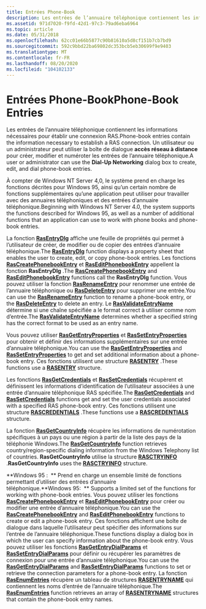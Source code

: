 ```yaml
---
title: Entrées Phone-Book
description: Les entrées de l’annuaire téléphonique contiennent les informations nécessaires pour établir une connexion RAS. Un utilisateur ou un administrateur peut utiliser la boîte de dialogue accès réseau à distance pour créer, modifier et numéroter les entrées de l’annuaire téléphonique.
ms.assetid: 971d7020-f9fd-42d1-97c3-79ad6eba6964
ms.topic: article
ms.date: 05/31/2018
ms.openlocfilehash: 62cc01e66b5877c90b81610a5d8cf151b7cb7bd9
ms.sourcegitcommit: 592c9bbd22ba69802dc353bcb5eb30699f9e9403
ms.translationtype: MT
ms.contentlocale: fr-FR
ms.lasthandoff: 08/20/2020
ms.locfileid: "104102133"
---
```

# <a name="phone-book-entries"></a><span data-ttu-id="bcd85-104">Entrées Phone-Book</span><span class="sxs-lookup"><span data-stu-id="bcd85-104">Phone-Book Entries</span></span>

<span data-ttu-id="bcd85-105">Les entrées de l’annuaire téléphonique contiennent les informations nécessaires pour établir une connexion RAS.</span><span class="sxs-lookup"><span data-stu-id="bcd85-105">Phone-book entries contain the information necessary to establish a RAS connection.</span></span> <span data-ttu-id="bcd85-106">Un utilisateur ou un administrateur peut utiliser la boîte de dialogue **accès réseau à distance** pour créer, modifier et numéroter les entrées de l’annuaire téléphonique.</span><span class="sxs-lookup"><span data-stu-id="bcd85-106">A user or administrator can use the **Dial-Up Networking** dialog box to create, edit, and dial phone-book entries.</span></span>

<span data-ttu-id="bcd85-107">À compter de Windows NT Server 4,0, le système prend en charge les fonctions décrites pour Windows 95, ainsi qu’un certain nombre de fonctions supplémentaires qu’une application peut utiliser pour travailler avec des annuaires téléphoniques et des entrées d’annuaire téléphonique.</span><span class="sxs-lookup"><span data-stu-id="bcd85-107">Beginning with Windows NT Server 4.0, the system supports the functions described for Windows 95, as well as a number of additional functions that an application can use to work with phone books and phone-book entries.</span></span>

<span data-ttu-id="bcd85-108">La fonction [**RasEntryDlg**](/windows/desktop/api/Rasdlg/nf-rasdlg-rasentrydlga) affiche une feuille de propriétés qui permet à l’utilisateur de créer, de modifier ou de copier des entrées d’annuaire téléphonique.</span><span class="sxs-lookup"><span data-stu-id="bcd85-108">The [**RasEntryDlg**](/windows/desktop/api/Rasdlg/nf-rasdlg-rasentrydlga) function displays a property sheet that enables the user to create, edit, or copy phone-book entries.</span></span> <span data-ttu-id="bcd85-109">Les fonctions [**RasCreatePhonebookEntry**](/windows/desktop/api/Ras/nf-ras-rascreatephonebookentrya) et [**RasEditPhonebookEntry**](/windows/desktop/api/Ras/nf-ras-raseditphonebookentrya) appellent la fonction **RasEntryDlg** .</span><span class="sxs-lookup"><span data-stu-id="bcd85-109">The [**RasCreatePhonebookEntry**](/windows/desktop/api/Ras/nf-ras-rascreatephonebookentrya) and [**RasEditPhonebookEntry**](/windows/desktop/api/Ras/nf-ras-raseditphonebookentrya) functions call the **RasEntryDlg** function.</span></span> <span data-ttu-id="bcd85-110">Vous pouvez utiliser la fonction [**RasRenameEntry**](/windows/desktop/api/Ras/nf-ras-rasrenameentrya) pour renommer une entrée de l’annuaire téléphonique ou [**RasDeleteEntry**](/windows/desktop/api/Ras/nf-ras-rasdeleteentrya) pour supprimer une entrée.</span><span class="sxs-lookup"><span data-stu-id="bcd85-110">You can use the [**RasRenameEntry**](/windows/desktop/api/Ras/nf-ras-rasrenameentrya) function to rename a phone-book entry, or the [**RasDeleteEntry**](/windows/desktop/api/Ras/nf-ras-rasdeleteentrya) to delete an entry.</span></span> <span data-ttu-id="bcd85-111">Le [**RasValidateEntryName**](/windows/desktop/api/Ras/nf-ras-rasvalidateentrynamea) détermine si une chaîne spécifiée a le format correct à utiliser comme nom d’entrée.</span><span class="sxs-lookup"><span data-stu-id="bcd85-111">The [**RasValidateEntryName**](/windows/desktop/api/Ras/nf-ras-rasvalidateentrynamea) determines whether a specified string has the correct format to be used as an entry name.</span></span>

<span data-ttu-id="bcd85-112">Vous pouvez utiliser [**RasGetEntryProperties**](/windows/desktop/api/Ras/nf-ras-rasgetentrypropertiesa) et [**RasSetEntryProperties**](/windows/desktop/api/Ras/nf-ras-rassetentrypropertiesa) pour obtenir et définir des informations supplémentaires sur une entrée d’annuaire téléphonique.</span><span class="sxs-lookup"><span data-stu-id="bcd85-112">You can use the [**RasGetEntryProperties**](/windows/desktop/api/Ras/nf-ras-rasgetentrypropertiesa) and [**RasSetEntryProperties**](/windows/desktop/api/Ras/nf-ras-rassetentrypropertiesa) to get and set additional information about a phone-book entry.</span></span> <span data-ttu-id="bcd85-113">Ces fonctions utilisent une structure [**RASENTRY**](/previous-versions/windows/desktop/legacy/aa377274(v=vs.85)) .</span><span class="sxs-lookup"><span data-stu-id="bcd85-113">These functions use a [**RASENTRY**](/previous-versions/windows/desktop/legacy/aa377274(v=vs.85)) structure.</span></span>

<span data-ttu-id="bcd85-114">Les fonctions [**RasGetCredentials**](/windows/desktop/api/Ras/nf-ras-rasgetcredentialsa) et [**RasSetCredentials**](/windows/desktop/api/Ras/nf-ras-rassetcredentialsa) récupèrent et définissent les informations d’identification de l’utilisateur associées à une entrée d’annuaire téléphonique RAS spécifiée.</span><span class="sxs-lookup"><span data-stu-id="bcd85-114">The [**RasGetCredentials**](/windows/desktop/api/Ras/nf-ras-rasgetcredentialsa) and [**RasSetCredentials**](/windows/desktop/api/Ras/nf-ras-rassetcredentialsa) functions get and set the user credentials associated with a specified RAS phone-book entry.</span></span> <span data-ttu-id="bcd85-115">Ces fonctions utilisent une structure [**RASCREDENTIALS**](/previous-versions/windows/desktop/legacy/aa376730(v=vs.85)) .</span><span class="sxs-lookup"><span data-stu-id="bcd85-115">These functions use a [**RASCREDENTIALS**](/previous-versions/windows/desktop/legacy/aa376730(v=vs.85)) structure.</span></span>

<span data-ttu-id="bcd85-116">La fonction [**RasGetCountryInfo**](/windows/desktop/api/Ras/nf-ras-rasgetcountryinfoa) récupère les informations de numérotation spécifiques à un pays ou une région à partir de la liste des pays de la téléphonie Windows.</span><span class="sxs-lookup"><span data-stu-id="bcd85-116">The [**RasGetCountryInfo**](/windows/desktop/api/Ras/nf-ras-rasgetcountryinfoa) function retrieves country/region-specific dialing information from the Windows Telephony list of countries.</span></span> <span data-ttu-id="bcd85-117">**RasGetCountryInfo** utilise la structure [**RASCTRYINFO**](/previous-versions/windows/desktop/legacy/aa376731(v=vs.85)) .</span><span class="sxs-lookup"><span data-stu-id="bcd85-117">**RasGetCountryInfo** uses the [**RASCTRYINFO**](/previous-versions/windows/desktop/legacy/aa376731(v=vs.85)) structure.</span></span>

<span data-ttu-id="bcd85-118">**Windows 95 :  ** Prend en charge un ensemble limité de fonctions permettant d’utiliser des entrées d’annuaire téléphonique.</span><span class="sxs-lookup"><span data-stu-id="bcd85-118">**Windows 95:  ** Supports a limited set of the functions for working with phone-book entries.</span></span> <span data-ttu-id="bcd85-119">Vous pouvez utiliser les fonctions [**RasCreatePhonebookEntry**](/windows/desktop/api/Ras/nf-ras-rascreatephonebookentrya) et [**RasEditPhonebookEntry**](/windows/desktop/api/Ras/nf-ras-raseditphonebookentrya) pour créer ou modifier une entrée d’annuaire téléphonique.</span><span class="sxs-lookup"><span data-stu-id="bcd85-119">You can use the [**RasCreatePhonebookEntry**](/windows/desktop/api/Ras/nf-ras-rascreatephonebookentrya) and [**RasEditPhonebookEntry**](/windows/desktop/api/Ras/nf-ras-raseditphonebookentrya) functions to create or edit a phone-book entry.</span></span> <span data-ttu-id="bcd85-120">Ces fonctions affichent une boîte de dialogue dans laquelle l’utilisateur peut spécifier des informations sur l’entrée de l’annuaire téléphonique.</span><span class="sxs-lookup"><span data-stu-id="bcd85-120">These functions display a dialog box in which the user can specify information about the phone-book entry.</span></span> <span data-ttu-id="bcd85-121">Vous pouvez utiliser les fonctions [**RasGetEntryDialParams**](/windows/desktop/api/Ras/nf-ras-rasgetentrydialparamsa) et [**RasSetEntryDialParams**](/windows/desktop/api/Ras/nf-ras-rassetentrydialparamsa) pour définir ou récupérer les paramètres de connexion pour une entrée d’annuaire téléphonique.</span><span class="sxs-lookup"><span data-stu-id="bcd85-121">You can use the [**RasGetEntryDialParams**](/windows/desktop/api/Ras/nf-ras-rasgetentrydialparamsa) and [**RasSetEntryDialParams**](/windows/desktop/api/Ras/nf-ras-rassetentrydialparamsa) functions to set or retrieve the connection parameters for a phone-book entry.</span></span> <span data-ttu-id="bcd85-122">La fonction [**RasEnumEntries**](/windows/desktop/api/Ras/nf-ras-rasenumentriesa) récupère un tableau de structures [**RASENTRYNAME**](/previous-versions/windows/desktop/legacy/aa377267(v=vs.85)) qui contiennent les noms d’entrée de l’annuaire téléphonique.</span><span class="sxs-lookup"><span data-stu-id="bcd85-122">The [**RasEnumEntries**](/windows/desktop/api/Ras/nf-ras-rasenumentriesa) function retrieves an array of [**RASENTRYNAME**](/previous-versions/windows/desktop/legacy/aa377267(v=vs.85)) structures that contain the phone-book entry names.</span></span>

 

 